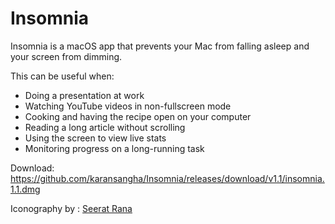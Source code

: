 # Insomnia
Insomnia is a macOS app that prevents your Mac from falling asleep and your screen from dimming.

This can be useful when:
- Doing a presentation at work
- Watching YouTube videos in non-fullscreen mode
- Cooking and having the recipe open on your computer
- Reading a long article without scrolling
- Using the screen to view live stats
- Monitoring progress on a long-running task

Download: https://github.com/karansangha/Insomnia/releases/download/v1.1/insomnia.1.1.dmg

Iconography by : [Seerat Rana](https://www.behance.net/gallery/71477561/insomina-app-icon)

